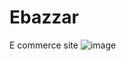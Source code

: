 # Ebazzar
 E commerce site
![image](https://user-images.githubusercontent.com/65486217/132747655-41131d81-6bf5-4c86-9297-935ef8c5928d.png)
